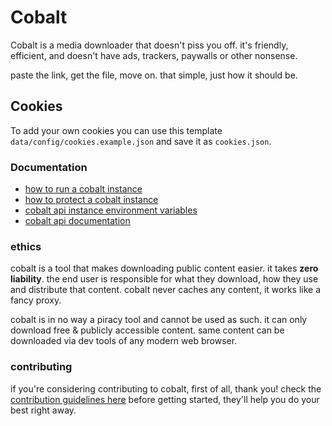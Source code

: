 # Cobalt
Cobalt is a media downloader that doesn't piss you off. it's friendly, efficient, and doesn't have ads, trackers, paywalls or other nonsense.

paste the link, get the file, move on. that simple, just how it should be.

## Cookies
To add your own cookies you can use this template `data/config/cookies.example.json` and save it as `cookies.json`.

### Documentation
- [how to run a cobalt instance](https://github.com/imputnet/cobalt/blob/main/docs/run-an-instance.md)
- [how to protect a cobalt instance](https://github.com/imputnet/cobalt/blob/main/docs/protect-an-instance.md)
- [cobalt api instance environment variables](/https://github.com/imputnet/cobalt/blob/maindocs/api-env-variables.md)
- [cobalt api documentation](https://github.com/imputnet/cobalt/blob/main/docs/api.md)

### ethics
cobalt is a tool that makes downloading public content easier. it takes **zero liability**.
the end user is responsible for what they download, how they use and distribute that content.
cobalt never caches any content, it works like a fancy proxy.

cobalt is in no way a piracy tool and cannot be used as such.
it can only download free & publicly accessible content.
same content can be downloaded via dev tools of any modern web browser.

### contributing
if you're considering contributing to cobalt, first of all, thank you! check the [contribution guidelines here](https://github.com/imputnet/cobalt/blob/main/CONTRIBUTING.md) before getting started, they'll help you do your best right away.
